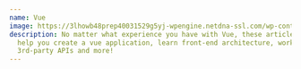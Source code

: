 ```yaml
---
name: Vue
image: https://3lhowb48prep40031529g5yj-wpengine.netdna-ssl.com/wp-content/uploads/2019/10/logo-vuejs-min.png
description: No matter what experience you have with Vue, these articles will
  help you create a vue application, learn front-end architecture, work with
  3rd-party APIs and more!
---
```

